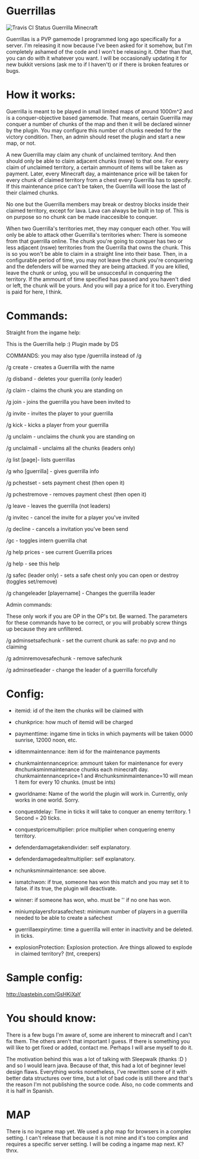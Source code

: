 # Guerrillas

![Travis CI Status Guerrilla Minecraft](https://travis-ci.org/spikedboy/Guerrilla.svg?branch=master)

Guerrillas is a PVP gamemode I programmed long ago specifically for a server. I'm releasing it now because I've been
asked for it somehow, but I'm completely ashamed of the code and I won't be releasing it. Other than that, you can do
with it whatever you want. I will be occasionally updating it for new bukkit versions (ask me to if I haven't) or if
there is broken features or bugs.

# How it works:

Guerrilla is meant to be played in small limited maps of around 1000m^2 and is a conquer-objective based gamemode.
That means, certain Guerrilla may conquer a number of chunks of the map and then it will be declared winner by the
 plugin. You may configure this number of chunks needed for the victory condition. Then, an admin should reset the
 plugin and start a new map, or not.

A new Guerrilla may claim any chunk of unclaimed territory. And then should only be able to claim adjacent chunks (nswe)
to that one. For every claim of unclaimed territory, a certain ammount of items will be taken as payment. Later, every
Minecraft day, a maintenance price will be taken for every chunk of claimed territory from a chest every Guerrilla has
to specify. If this maintenance price can't be taken, the Guerrilla will loose the last of their claimed chunks.

No one but the Guerrilla members may break or destroy blocks inside their claimed territory, except for lava. Lava can
always be built in top of. This is on purpose so no chunk can be made inaccesible to conquer.

When two Guerrilla's territories met, they may conquer each other. You will only be able to attack other Guerrilla's
territories when: There is someone from that guerrilla online. The chunk you're going to conquer has two or less
adjacent (nswe) territories from the Guerrilla that owns the chunk. This is so you won't be able to claim in a straight
line into their base. Then, in a configurable period of time, you may not leave the chunk you're conquering and the
defenders will be warned they are being attacked. If you are killed, leave the chunk or unlog, you will be unsuccesful
 in conquering the territory. If the ammount of time specified has passed and you haven't died or left, the chunk will
 be yours. And you will pay a price for it too. Everything is paid for here, I think.

# Commands:

Straight from the ingame help:

This is the Guerrilla help :) Plugin made by DS

COMMANDS: you may also type /guerrilla instead of /g

/g create <name> - creates a Guerrilla with the name <name>

/g disband - deletes your guerrilla (only leader)

/g claim - claims the chunk you are standing on

/g join <name> - joins the guerrilla you have been invited to

/g invite <player> - invites the player to your guerrilla

/g kick <player> - kicks a player from your guerrilla

/g unclaim - unclaims the chunk you are standing on

/g unclaimall - unclaims all the chunks (leaders only)

/g list [page]- lists guerrillas

/g who [guerrilla] - gives guerrilla info

/g pchestset - sets payment chest (then open it)

/g pchestremove - removes payment chest (then open it)

/g leave - leaves the guerrilla (not leaders)

/g invitec <player> - cancel the invite for a player you've invited

/g decline - cancels a invitation you've been send

/gc - toggles intern guerrilla chat

/g help prices - see current Guerrilla prices

/g help - see this help

/g safec (leader only) - sets a safe chest only you can open or destroy (toggles set/remove)

/g changeleader [playername] - Changes the guerrilla leader

Admin commands:

These only work if you are OP in the OP's txt. Be warned. The parameters for these commands have to be correct, or you will probably screw things up because they are unfiltered.

/g adminsetsafechunk - set the current chunk as safe: no pvp and no claiming

/g adminremovesafechunk - remove safechunk

/g adminsetleader <guerrilla> <leader> - change the leader of a guerrilla forcefully

# Config:

 *   itemid: id of the item the chunks will be claimed with
 
 *   chunkprice: how much of itemid will be charged

 *   paymenttime: ingame time in ticks in which payments will be taken 0000 sunrise, 12000 noon, etc.

 *   iditemmaintennance: item id for the maintenance payments

 *   chunkmaintennanceprice: ammount taken for maintenance for every #nchunksminmaintenance chunks each minecraft day.
     chunkmaintennanceprice=1 and #nchunksminmaintenance=10 will mean 1 item for every 10 chunks. (must be ints)

 *   gworldname: Name of the world the plugin will work in. Currently, only works in one world. Sorry.

 *   conquestdelay: Time in ticks it will take to conquer an enemy territory. 1 Second = 20 ticks.

 *   conquestpricemultiplier: price multiplier when conquering enemy territory.

 *   defenderdamagetakendivider: self explanatory.

 *   defenderdamagedealtmultiplier: self explanatory.

 *   nchunksminmaintenance: see above.

 *   ismatchwon: if true, someone has won this match and you may set it to false. if its true, the plugin will deactivate.

 *   winner: if someone has won, who. must be '' if no one has won.

 *   miniumplayersforasafechest: minimum number of players in a guerrilla needed to be able to create a safechest

 *   guerrillaexpirytime: time a guerrilla will enter in inactivity and be deleted. in ticks.

 *   explosionProtection: Explosion protection. Are things allowed to explode in claimed territory? (tnt, creepers)

# Sample config:

http://pastebin.com/GsHKiXaY

# You should know:

There is a few bugs I'm aware of, some are inherent to minecraft and I can't fix them. The others aren't that important
 I guess. If there is something you will like to get fixed or added, contact me. Perhaps I will arse myself to do it.

The motivation behind this was a lot of talking with Sleepwalk (thanks :D ) and so I would learn java. Because of that,
this had a lot of beginner level design flaws. Everything works nonetheless, I've rewritten some of it with better data
structures over time, but a lot of bad code is still there and that's the reason I'm not publishing the source code.
Also, no code comments and it is half in Spanish.

# MAP

There is no ingame map yet. We used a php map for browsers in a complex setting. I can't release that because it is not
 mine and it's too complex and requires a specific server setting. I will be coding a ingame map next. K? thnx.
